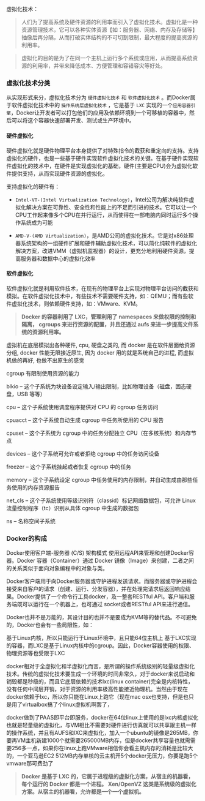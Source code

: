 虚拟化技术：
>人们为了提高系统及硬件资源的利用率而引入了虚拟化技术。虚拟化是一种资源管理技术，它可以各种实体资源【如：服务器、网络、内存及存储等】抽像后再分隔，从而打破实体结构的不可切割限制，最大程度的提高资源的利用率。

>虚拟化的目的是为了在同一个主机上运行多个系统或应用，从而提高系统资源的利用率，并带来降低成本、方便管理和容错容灾等好处。


### 虚拟化技术分类

从实现形式来分，虚拟化技术分为 `硬件虚拟化技术` 和 `软件虚拟化技术` 。而Docker属于软件虚拟化技术中的 `操作系统层虚拟化技术` ，它是基于 `LXC` 实现的一个`应用容器引擎`，Docker让开发者可以打包他们的应用及依赖环境到一个可移植的容器中，然后可以将这个容器快速部署开发、测试或生产环境中。

#### 硬件虚拟化

硬件虚拟化就是硬件物理平台本身提供了对特殊指令的截获和重定向的支持。支持虚拟化的硬件，也是一些基于硬件实现软件虚拟化技术的关键。在基于硬件实现软件虚拟化的技术中，在硬件是实现虚拟化的基础，硬件(主要是CPU)会为虚拟化软件提供支持，从而实现硬件资源的虚拟化。

支持虚拟化的硬件有：

+ `Intel-VT-(Intel Virtualization Technology)`，Intel公司为解决纯软件虚拟化解决方案在可靠性、安全性和性能上的不足而引进的技术。它可以让一个CPU工作起来像多个CPU在并行运行，从而使得在一部电脑内同时运行多个操作系统成为可能

+ `AMD-V-(AMD Virtualization)`，是AMD公司的虚拟化技术。它是对x86处理器系统架构的一组硬件扩展和硬件辅助虚拟化技术，可以简化纯软件的虚拟化解决方案，改进VMM（虚拟机监视器）的设计，更充分地利用硬件资源，提高服务器和数据中心的虚拟化效率


#### 软件虚拟化

软件虚拟化就是利用软件技术，在现有的物理平台上实现对物理平台访问的截获和模拟。在软件虚拟化技术中，有些技术不需要硬件支持，如：QEMU；而有些软件虚拟化技术，则依赖硬件支持，如：VMware、KVM。



> **Docker 的容器利用了 LXC，管理利用了 namespaces 来做权限的控制和隔离， cgroups 来进行资源的配置，并且还通过 aufs 来进一步提高文件系统的资源利用率。**

 虚拟机在底层模拟出各种硬件, cpu, 硬盘之类的, 而 docker 是在软件层面给资源分组, docker 性能无限接近原生, 因为 docker 用的就是系统自己的进程, 而虚拟机做的再好, 也做不出原生的感觉


 cgroup 有限制使用资源的能力

 blkio – 这个子系统为块设备设定输入/输出限制，比如物理设备（磁盘，固态硬盘，USB 等等）

 cpu – 这个子系统使用调度程序提供对 CPU 的 cgroup 任务访问

 cpuacct – 这个子系统自动生成 cgroup 中任务所使用的 CPU 报告

 cpuset – 这个子系统为 cgroup 中的任务分配独立 CPU（在多核系统）和内存节点

 devices – 这个子系统可允许或者拒绝 cgroup 中的任务访问设备

 freezer – 这个子系统挂起或者恢复 cgroup 中的任务

 memory – 这个子系统设定 cgroup 中任务使用的内存限制，并自动生成由那些任务使用的内存资源报告

 net_cls – 这个子系统使用等级识别符（classid）标记网络数据包，可允许 Linux 流量控制程序（tc）识别从具体 cgroup 中生成的数据包

 ns – 名称空间子系统



### Docker的构成

Docker使用客户端-服务器 (C/S) 架构模式 使用远程API来管理和创建Docker容器。Docker 容器（Container）通过 Docker 镜像（Image）来创建，二者之间的关系类似于面向对象编程中的对象与类。


Docker客户端用于向Docker服务器或守护进程发送请求。而服务器或守护进程会接受来自客户的请求（创建、运行、分发容器），并在处理完请求后返回响应结果。Docker提供了一个命令行工具docker，及一整套RESTful API。客户端和服务端既可以运行在一个机器上，也可通过 socket或者RESTful API来进行通信。


Docker也并不是万能的，其设计目的也并不是要成为KVM等的替代品。不可避免的，Docker也会有一些局限性，如：

基于Linux内核，所以只能运行于Linux环境中，且只能64位主机上
基于LXC实现的容器，而LXC是基于Linux内核中的cgroup。因此，Docker容器使用的权限、物理资源等也受限于LXC




docker相对于全虚拟化和半虚拟化而言，是所谓的操作系统级别的轻量级虚拟化技术。传统的虚拟化技术要生成一个环境的时间非常久，对于docker来说启动和销毁都是秒级的，而且它底层依赖的技术lxc(linux container)完全是内核特性，没有任何中间层开销，对于资源的利用率极高性能接近物理机。当然由于现在docker依赖于lxc，所以你只能在Linux上跑它（现在mac osx也支持，但是也只是用了virtualbox搞了个linux虚拟机啊罢了，


docker做到了PAAS即平台即服务，docker在64位linux上使用的是lxc内核虚拟化也就是轻量级的虚拟化，与VM相比不需要对硬件进行仿真就可以共享跟主机一样的操作系统，并且有AUFS和lXC来虚拟化，加入一个ubuntu的镜像是265MB，你要再VM主机新建1000个就需要265000MB内存，但是docker共享容量也就需需要256多一点，如果你在linux上跑VMware相信你会看主机内存的消耗是比较大的，一个亚马逊EC2 512MB内存单核的云主机开5个docker无压力，你要是跑5个vmware那可费劲了


>**Docker 是基于 LXC 的，它属于进程级的虚拟化方案，从宿主的机器看，每个运行的 Docker 都是一个进程。
Xen/OpenVZ 这类是系统级的虚拟化方案。从宿主的机器看，允许都是一个一个虚拟机。**
